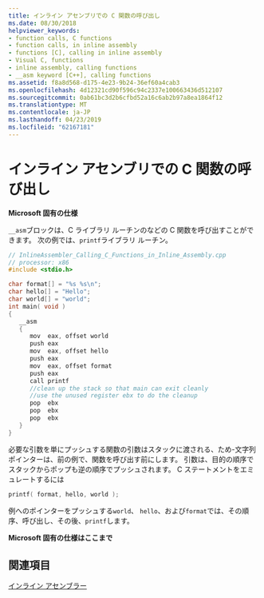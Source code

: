 ```yaml
---
title: インライン アセンブリでの C 関数の呼び出し
ms.date: 08/30/2018
helpviewer_keywords:
- function calls, C functions
- function calls, in inline assembly
- functions [C], calling in inline assembly
- Visual C, functions
- inline assembly, calling functions
- __asm keyword [C++], calling functions
ms.assetid: f8a8d568-d175-4e23-9b24-36ef60a4cab3
ms.openlocfilehash: 4d12321cd90f596c94c2337e100663436d512107
ms.sourcegitcommit: 0ab61bc3d2b6cfbd52a16c6ab2b97a8ea1864f12
ms.translationtype: MT
ms.contentlocale: ja-JP
ms.lasthandoff: 04/23/2019
ms.locfileid: "62167181"
---
```

# <a name="calling-c-functions-in-inline-assembly"></a>インライン アセンブリでの C 関数の呼び出し

**Microsoft 固有の仕様**

`__asm`ブロックは、C ライブラリ ルーチンのなどの C 関数を呼び出すことができます。 次の例では、`printf`ライブラリ ルーチン。

```cpp
// InlineAssembler_Calling_C_Functions_in_Inline_Assembly.cpp
// processor: x86
#include <stdio.h>

char format[] = "%s %s\n";
char hello[] = "Hello";
char world[] = "world";
int main( void )
{
   __asm
   {
      mov  eax, offset world
      push eax
      mov  eax, offset hello
      push eax
      mov  eax, offset format
      push eax
      call printf
      //clean up the stack so that main can exit cleanly
      //use the unused register ebx to do the cleanup
      pop  ebx
      pop  ebx
      pop  ebx
   }
}
```

必要な引数を単にプッシュする関数の引数はスタックに渡される、ため-文字列ポインターは、前の例で、関数を呼び出す前にします。 引数は、目的の順序でスタックからポップも逆の順序でプッシュされます。 C ステートメントをエミュレートするには

```cpp
printf( format, hello, world );
```

例へのポインターをプッシュする`world`、 `hello`、および`format`では、その順序、呼び出し、その後、`printf`します。

**Microsoft 固有の仕様はここまで**

## <a name="see-also"></a>関連項目

[インライン アセンブラー](../../assembler/inline/inline-assembler.md)<br/>